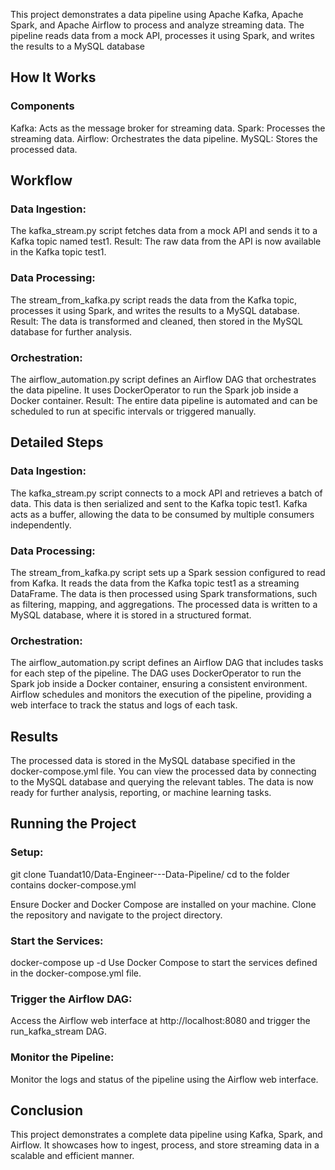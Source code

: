 This project demonstrates a data pipeline using Apache Kafka, Apache Spark, and Apache Airflow to process and analyze streaming data. The pipeline reads data from a mock API, processes it using Spark, and writes the results to a MySQL database

## How It Works
### Components
Kafka: Acts as the message broker for streaming data.
Spark: Processes the streaming data.
Airflow: Orchestrates the data pipeline.
MySQL: Stores the processed data.
## Workflow
### Data Ingestion:

The kafka_stream.py script fetches data from a mock API and sends it to a Kafka topic named test1.
Result: The raw data from the API is now available in the Kafka topic test1.
### Data Processing:

The stream_from_kafka.py script reads the data from the Kafka topic, processes it using Spark, and writes the results to a MySQL database.
Result: The data is transformed and cleaned, then stored in the MySQL database for further analysis.
### Orchestration:

The airflow_automation.py script defines an Airflow DAG that orchestrates the data pipeline. It uses DockerOperator to run the Spark job inside a Docker container.
Result: The entire data pipeline is automated and can be scheduled to run at specific intervals or triggered manually.

## Detailed Steps
### Data Ingestion:

The kafka_stream.py script connects to a mock API and retrieves a batch of data.
This data is then serialized and sent to the Kafka topic test1.
Kafka acts as a buffer, allowing the data to be consumed by multiple consumers independently.
### Data Processing:

The stream_from_kafka.py script sets up a Spark session configured to read from Kafka.
It reads the data from the Kafka topic test1 as a streaming DataFrame.
The data is then processed using Spark transformations, such as filtering, mapping, and aggregations.
The processed data is written to a MySQL database, where it is stored in a structured format.
### Orchestration:

The airflow_automation.py script defines an Airflow DAG that includes tasks for each step of the pipeline.
The DAG uses DockerOperator to run the Spark job inside a Docker container, ensuring a consistent environment.
Airflow schedules and monitors the execution of the pipeline, providing a web interface to track the status and logs of each task.


## Results
The processed data is stored in the MySQL database specified in the docker-compose.yml file.
You can view the processed data by connecting to the MySQL database and querying the relevant tables.
The data is now ready for further analysis, reporting, or machine learning tasks.
## Running the Project
### Setup:
git clone Tuandat10/Data-Engineer---Data-Pipeline/
cd to the folder contains docker-compose.yml

Ensure Docker and Docker Compose are installed on your machine.
Clone the repository and navigate to the project directory.
### Start the Services:

docker-compose up -d
Use Docker Compose to start the services defined in the docker-compose.yml file.
### Trigger the Airflow DAG:

Access the Airflow web interface at http://localhost:8080 and trigger the run_kafka_stream DAG.
### Monitor the Pipeline:

Monitor the logs and status of the pipeline using the Airflow web interface.

## Conclusion
This project demonstrates a complete data pipeline using Kafka, Spark, and Airflow. It showcases how to ingest, process, and store streaming data in a scalable and efficient manner.
